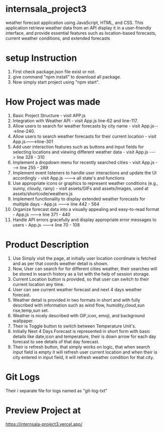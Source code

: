 # internsala_project3
weather forecast application using JavaScript, HTML, and CSS. This application retrieve weather data from an API display it in a user-friendly interface, and provide essential features such as location-based forecasts, current weather conditions, and extended forecasts

# setup Instruction
1. First check package.json file exist or not.
2. give command "npm install" to download all package.
3. Now simply start project using "npm start".

# How Project was made
1. Basic Project Structure - visit APP.js
2. Integration with Weather API - visit App.js line-62 and line-117.
3. Allow users to search for weather forecasts by city name - visit App.js--->line-240.
4. Allow users to search weather forecasts for their current location - visit App.js--->line-301
5. Add user interaction features such as buttons and input fields for selecting
locations and viewing different weather data - visit App.js ---> line 328 - 310
6. Implement a dropdown menu for recently searched cities - visit App.js ---> line 255 - 289
7. Implement event listeners to handle user interactions and update the UI accordingly - visit App.js ---> all state's and functions
8. Use appropriate icons or graphics to represent weather conditions (e.g., sunny, cloudy, rainy) - visit assets/GIFs and assets/Images, used at assets/shortcode/weathers.js
9. Implement functionality to display extended weather forecasts for multiple
days - App.js ---> line 442 - 564
10. Organize forecast data into a visually appealing and easy-to-read format - App.js ---> line 371 - 440
11. Handle API errors gracefully and display appropriate error messages to
users - App.js ---> line 70 - 108

# Product Description
1. Use Simply visit the page, at initially user location coordinate is fetched and as per that coords weather detail is shown.
2. Now, User can search for for different cities weather, their searches will be stored in search history as a list with the help of session storage.
3. Current Location button is provided, so that user can switch to their current location any time.
4. User can see current weather forecast and next 4 days weather forecast.
5. Weather detail is provided in two formats in short and with fully described with information such as wind flow, humidity,cloud,sun rise,temp,sun set.
6. Weather is nicely described with GIF,icon, emoji, and background wallpaper.
7. Their is Toggle button to switch between Temperature Unit's.
8. Initially Next 4 Days Forecast is represented in short form with basic details like date,icon and temperature, their is down arrow for each day forecast to see details of that day forecast.
9. Their is refresh button, that simply works on logic, that when search input field is empty it will refresh user current location and when their is city entered in input field, it will refresh weather condition for that city.

# Git Logs
Their i separate file for logs named as "git-log-txt"

# Preview Project at
https://internsala-project3.vercel.app/